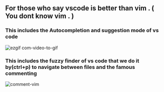 ## For those who say vscode is better than vim . ( You dont know  vim .  )


### This includes the Autocompletion and suggestion mode of vs code

![ezgif com-video-to-gif](https://user-images.githubusercontent.com/43104796/95446828-79449880-097e-11eb-8bd7-ba710c357cdb.gif)


### This includes the fuzzy finder of vs code that we do it by(ctrl+p) to navigate between files and the famous commenting

![comment-vim](https://user-images.githubusercontent.com/43104796/95446532-0fc48a00-097e-11eb-868c-eb8280fea8f7.gif)




